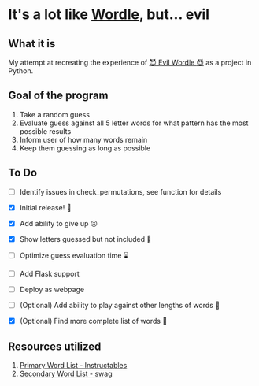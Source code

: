 # It's a lot like [Wordle](https://www.powerlanguage.co.uk/wordle/), but... evil

## What it is
My attempt at recreating the experience of [:smiling_imp: Evil Wordle :smiling_imp:](https://swag.github.io/evil-wordle/) as a project in Python.


## Goal of the program

1. Take a random guess
2. Evaluate guess against all 5 letter words for what pattern has the most possible results
3. Inform user of how many words remain
4. Keep them guessing as long as possible

## To Do
- [ ] Identify issues in check_permutations, see function for details
- [X] Initial release! :sparkler:
- [X] Add ability to give up :confounded:
- [X] Show letters guessed but not included :page_with_curl:
- [ ] Optimize guess evaluation time :hourglass:
- [ ] Add Flask support
- [ ] Deploy as webpage
- [ ] \(Optional) Add ability to play against other lengths of words :straight_ruler:
- [X] \(Optional) Find more complete list of words :closed_book:


## Resources utilized
1. [Primary Word List - Instructables](https://content.instructables.com/ORIG/FLU/YE8L/H82UHPR8/FLUYE8LH82UHPR8.tx)
2. [Secondary Word List - swag](https://github.com/swag/swag.github.io/blob/master/evil-wordle/js/wordlists.js)

<!--[Format Guideline](https://docs.github.com/en/github/writing-on-github/getting-started-with-writing-and-formatting-on-github/basic-writing-and-formatting-syntax)-->